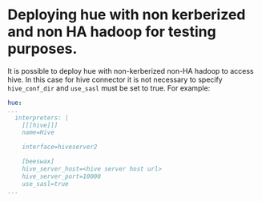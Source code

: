 # Deploying hue with non kerberized and non HA hadoop for testing purposes.

It is possible to deploy hue with non-kerberized non-HA hadoop to access hive. In this case for hive connector it is not necessary to specify `hive_conf_dir` and `use_sasl` must be set to true. For example:

```yaml
hue:
...
  interpreters: |
    [[[hive]]]
    name=Hive

    interface=hiveserver2

    [beeswax]
    hive_server_host=<hive server host url>
    hive_server_port=10000
    use_sasl=true
...
```